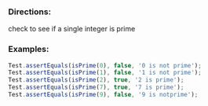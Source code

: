 ### Directions:

check to see if a single integer is prime

### Examples:

```javascript
Test.assertEquals(isPrime(0), false, '0 is not prime');
Test.assertEquals(isPrime(1), false, '1 is not prime');
Test.assertEquals(isPrime(2), true, '2 is prime');
Test.assertEquals(isPrime(7), true, '7 is prime');
Test.assertEquals(isPrime(9), false, '9 is notprime');
```